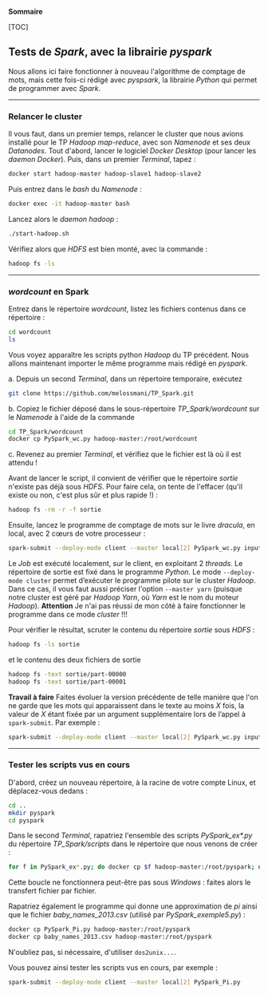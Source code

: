 **Sommaire**

[TOC]


## Tests de _Spark_, avec la librairie _pyspark_

Nous allons ici faire fonctionner à nouveau l'algorithme de comptage de mots, mais cette fois-ci rédigé avec _pyspsark_, la librairie _Python_ qui permet de programmer avec _Spark_.

----
### Relancer le cluster

Il vous faut, dans un premier temps, relancer le cluster que nous avions installé pour le TP _Hadoop map-reduce_, avec son _Namenode_ et ses deux _Datanodes_. Tout d'abord, lancer le logiciel _Docker Desktop_ (pour lancer les _daemon Docker_). Puis, dans un premier _Terminal_, tapez :
```bash
docker start hadoop-master hadoop-slave1 hadoop-slave2
```
Puis entrez dans le _bash_ du _Namenode_ :
```bash
docker exec -it hadoop-master bash
```
Lancez alors le _daemon hadoop_ :
```bash
./start-hadoop.sh
```
Vérifiez alors que _HDFS_ est bien monté, avec la commande :
```bash
hadoop fs -ls
```

----
### _wordcount_ en Spark

Entrez dans le répertoire _wordcount_, listez les fichiers contenus dans ce répertoire :
```bash
cd wordcount
ls
```
Vous voyez apparaître les scripts python _Hadoop_ du TP précédent. Nous allons maintenant importer le même programme mais rédigé en _pyspark_. 

a. Depuis un second _Terminal_, dans un répertoire temporaire, exécutez

```bash
git clone https://github.com/melossmani/TP_Spark.git
```
b. Copiez le fichier déposé dans le sous-répertoire _TP\_Spark/wordcount_ sur le _Namenode_ à l'aide de la commande

```bash
cd TP_Spark/wordcount
docker cp PySpark_wc.py hadoop-master:/root/wordcount
```

c. Revenez au premier _Terminal_, et vérifiez que le fichier est là où il est attendu !

Avant de lancer le script, il convient de vérifier que le répertoire _sortie_ n'existe pas déjà sous _HDFS_. Pour faire cela, on tente de l'effacer (qu'il existe ou non, c'est plus sûr et plus rapide !) :
```bash
hadoop fs -rm -r -f sortie
```

Ensuite, lancez le programme de comptage de mots sur le livre _dracula_, en local, avec 2 cœurs de votre processeur : 
```bash
spark-submit --deploy-mode client --master local[2] PySpark_wc.py input/dracula
```
Le _Job_ est exécuté localement, sur le client, en exploitant 2 _threads_. Le répertoire de sortie est fixé dans le programme _Python_. Le mode `--deploy-mode cluster` permet d’exécuter le programme pilote sur le cluster _Hadoop_. Dans ce cas, il vous faut aussi préciser l'option `--master yarn` (puisque notre cluster est géré par _Hadoop Yarn_, où _Yarn_ est le nom du moteur _Hadoop_). __Attention__ Je n'ai pas réussi de mon côté à faire fonctionner le programme dans ce mode _cluster_ !!!

Pour vérifier le résultat, scruter le contenu du répertoire _sortie_ sous _HDFS_ :
```bash
hadoop fs -ls sortie
```
et le contenu des deux fichiers de sortie
```bash
hadoop fs -text sortie/part-00000
hadoop fs -text sortie/part-00001
```

**Travail à faire** Faites évoluer la version précédente de telle manière que l'on ne garde que les mots qui apparaissent dans le texte au moins _X_ fois, la valeur de _X_ étant fixée par un argument supplémentaire lors de l’appel à `spark-submit`. Par exemple :
```bash
spark-submit --deploy-mode client --master local[2] PySpark_wc.py input/dracula 1000
```

----
### Tester les scripts vus en cours

D'abord, créez un nouveau répertoire, à la racine de votre compte Linux, et déplacez-vous dedans :
```bash
cd ..
mkdir pyspark
cd pyspark
```

Dans le second _Terminal_, rapatriez l'ensemble des scripts _PySpark_ex*.py_ du répertoire _TP_Spark/scripts_ dans le répertoire que nous venons de créer :
```bash
for f in PySpark_ex*.py; do docker cp $f hadoop-master:/root/pyspark; done
```
Cette boucle ne fonctionnera peut-être pas sous _Windows_ : faites alors le transfert fichier par fichier.

Rapatriez également le programme qui donne une approximation de _pi_ ainsi que le fichier _baby_names_2013.csv_ (utilisé par _PySpark_exemple5.py_) :
```bash
docker cp PySpark_Pi.py hadoop-master:/root/pyspark
docker cp baby_names_2013.csv hadoop-master:/root/pyspark
```
N'oubliez pas, si nécessaire, d'utiliser `dos2unix...`.

Vous pouvez ainsi tester les scripts vus en cours, par exemple :
```bash
spark-submit --deploy-mode client --master local[2] PySpark_Pi.py
```
